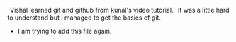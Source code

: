 -Vishal learned git and github from kunal's video tutorial.
-It was a little hard to understand but i managed to get the basics of git.
- I am trying to add this file again.






